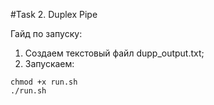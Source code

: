 #Task 2. Duplex Pipe

Гайд по запуску:

1. Создаем текстовый файл dupp_output.txt;
2. Запускаем:

```
chmod +x run.sh
./run.sh
``` 
